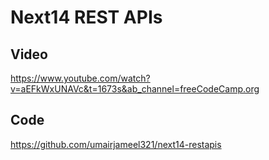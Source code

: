 # Next14 REST APIs

## Video

https://www.youtube.com/watch?v=aEFkWxUNAVc&t=1673s&ab_channel=freeCodeCamp.org

## Code

https://github.com/umairjameel321/next14-restapis

